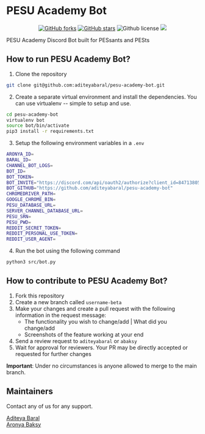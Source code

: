# PESU Academy Bot

<p align="center">
    <a href="https://github.com/aditeyabaral/pesu-academy-bot/issues" alt="issues">
    <img alt="GitHub forks" src="https://img.shields.io/github/issues/aditeyabaral/pesu-academy-bot"></a>
    <a href="https://github.com/aditeyabaral/pesu-academy-bot/stargazers" alt="Stars">
    <img alt="GitHub stars" src="https://img.shields.io/github/stars/aditeyabaral/pesu-academy-bot"></a>
    <img alt="Github license" src="https://img.shields.io/github/license/aditeyabaral/pesu-academy-bot"></a>
    <a href="https://github.com/aditeyabaral/pesu-academy-bot/contributors" alt="Contributors">
    <img src="https://img.shields.io/github/contributors/aditeyabaral/pesu-academy-bot"/></a>
</p>

PESU Academy Discord Bot built for PESsants and PESts

## How to run PESU Academy Bot?

1. Clone the repository
```bash
git clone git@github.com:aditeyabaral/pesu-academy-bot.git
```

2. Create a separate virtual environment and install the dependencies. You can use virtualenv -- simple to setup and use.
```bash
cd pesu-academy-bot
virtualenv bot
source bot/bin/activate
pip3 install -r requirements.txt
```

3. Setup the following environment variables in a `.env`

```bash
ARONYA_ID=
BARAL_ID=
CHANNEL_BOT_LOGS=
BOT_ID=
BOT_TOKEN=
BOT_INVITE="https://discord.com/api/oauth2/authorize?client_id=847138055978614845&permissions=2148006976&scope=bot%20applications.commands"
BOT_GITHUB="https://github.com/aditeyabaral/pesu-academy-bot"
CHROMEDRIVER_PATH=
GOOGLE_CHROME_BIN=
PESU_DATABASE_URL=
SERVER_CHANNEL_DATABASE_URL=
PESU_SRN=
PESU_PWD=
REDDIT_SECRET_TOKEN=
REDDIT_PERSONAL_USE_TOKEN=
REDDIT_USER_AGENT=
```

4. Run the bot using the following command
```bash
python3 src/bot.py
```

## How to contribute to PESU Academy Bot?

1. Fork this repository
​
2. Create a new branch called `username-beta`
​
3. Make your changes and create a pull request with the following information in the request message: 
    - The functionality you wish to change/add | What did you change/add
    - Screenshots of the feature working at your end
​
4. Send a review request to `aditeyabaral` or `abaksy`
​
5. Wait for approval for reviewers. Your PR may be directly accepted or requested for further changes

**Important**: Under no circumstances is anyone allowed to merge to the main branch.

## Maintainers

Contact any of us for any support.

[Aditeya Baral](https://github.com/aditeyabaral)<br>
[Aronya Baksy](https://github.com/abaksy)

